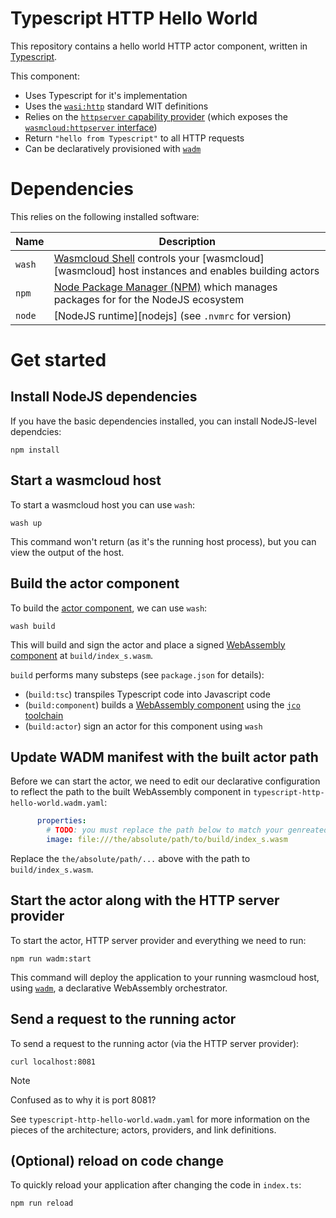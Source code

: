# Typescript HTTP Hello World

This repository contains a hello world HTTP actor component, written in [Typescript][ts].

This component:

- Uses Typescript for it's implementation
- Uses the [`wasi:http`][wasi-http] standard WIT definitions
- Relies on the [`httpserver` capability provider][httpserver-provider] (which exposes the [`wasmcloud:httpserver` interface][httpserver-interface]) 
- Return `"hello from Typescript"` to all HTTP requests
- Can be declaratively provisioned with [`wadm`][wadm]

[ts]: https://www.typescriptlang.org/
[wasi-http]: https://github.com/WebAssembly/wasi-http
[httpserver-provider]: https://github.com/wasmCloud/wasmCloud/tree/main/crates/providers/http-server
[httpserver-interface]: https://github.com/wasmCloud/interfaces/tree/main/httpserver
[wadm]: https://github.com/wasmCloud/wadm

# Dependencies

This relies on the following installed software:

| Name   | Description                                                                                     |
|--------|-------------------------------------------------------------------------------------------------|
| `wash` | [Wasmcloud Shell][wash] controls your [wasmcloud][wasmcloud] host instances and enables building actors |
| `npm`  | [Node Package Manager (NPM)][npm] which manages packages for for the NodeJS ecosystem                  |
| `node` | [NodeJS runtime][nodejs] (see `.nvmrc` for version)                                                       |

[wash]: https://github.com/wasmCloud/wasmCloud/tree/main/crates/wash-cli
[node]: https://nodejs.org
[npm]: https://github.com/npm/cli

# Get started

## Install NodeJS dependencies

If you have the basic dependencies installed, you can install NodeJS-level dependcies:

```console
npm install
```

## Start a wasmcloud host

To start a wasmcloud host you can use `wash`:

```console
wash up
```

This command won't return (as it's the running host process), but you can view the output of the host.

## Build the actor component

To build the [actor component][wasmcloud-actor-component], we can use `wash`:

```console
wash build
```

This will build and sign the actor and place a signed [WebAssembly component][wasm-component] at `build/index_s.wasm`.

`build` performs many substeps (see `package.json` for details):

- (`build:tsc`) transpiles Typescript code into Javascript code
- (`build:component`) builds a [WebAssembly component][wasm-component] using the [`jco` toolchain][jco]
- (`build:actor`) sign an actor for this component using `wash`

[wasmcloud-actor-component]: https://wasmcloud.com/docs/concepts/webassembly-components
[wasm-component]: https://component-model.bytecodealliance.org/
[jco]: https://github.com/bytecodealliance/jco

## Update WADM manifest with the built actor path

Before we can start the actor, we need to edit our declarative configuration to reflect the path to the built WebAssembly component in `typescript-http-hello-world.wadm.yaml`:

```yaml
      properties:
        # TODO: you must replace the path below to match your genreated code in build
        image: file:///the/absolute/path/to/build/index_s.wasm
```

Replace the `the/absolute/path/...` above with the path to `build/index_s.wasm`.


## Start the actor along with the HTTP server provider

To start the actor, HTTP server provider and everything we need to run:

```console
npm run wadm:start
```

This command will deploy the application to your running wasmcloud host, using [`wadm`][wadm], a declarative WebAssembly orchestrator.

## Send a request to the running actor

To send a request to the running actor (via the HTTP server provider):

```console
curl localhost:8081
```

> [!NOTE]
> Confused as to why it is port 8081?
>
> See `typescript-http-hello-world.wadm.yaml` for more information on the pieces of the architecture;
> actors, providers, and link definitions.

## (Optional) reload on code change

To quickly reload your application after changing the code in `index.ts`:

```console
npm run reload
```
